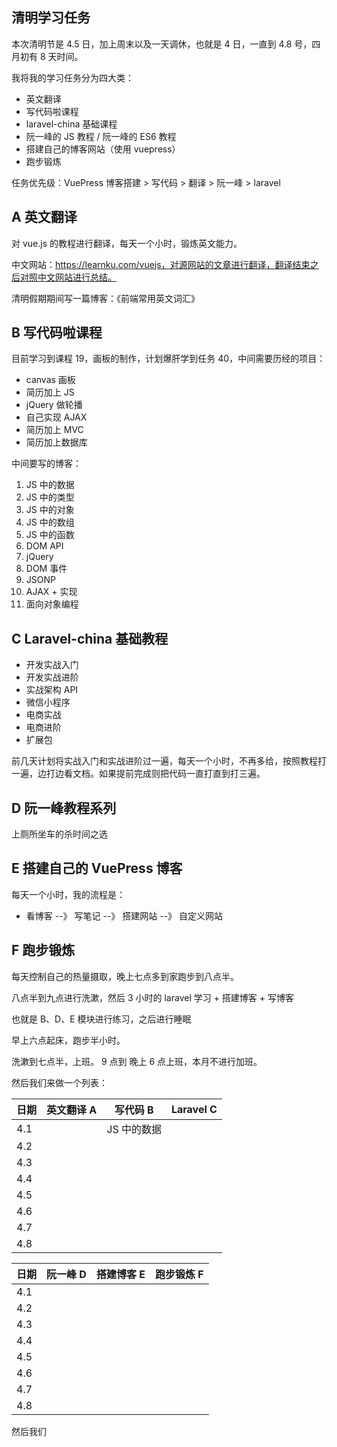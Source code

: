 ## 清明学习任务

本次清明节是 4.5 日，加上周末以及一天调休，也就是 4 日，一直到 4.8 号，四月初有 8 天时间。

我将我的学习任务分为四大类：

- 英文翻译
- 写代码啦课程
- laravel-china 基础课程
- 阮一峰的 JS 教程 / 阮一峰的 ES6 教程
- 搭建自己的博客网站（使用 vuepress）
- 跑步锻炼

任务优先级：VuePress 博客搭建 > 写代码 > 翻译 > 阮一峰 > laravel





## A 英文翻译

对 vue.js 的教程进行翻译，每天一个小时，锻炼英文能力。

中文网站：https://learnku.com/vuejs，对源网站的文章进行翻译，翻译结束之后对照中文网站进行总结。

清明假期期间写一篇博客：《前端常用英文词汇》



## B 写代码啦课程

目前学习到课程 19，画板的制作，计划爆肝学到任务 40，中间需要历经的项目：

- canvas 画板
- 简历加上 JS
- jQuery 做轮播
- 自己实现 AJAX
- 简历加上 MVC
- 简历加上数据库

中间要写的博客：

1. JS 中的数据
2. JS 中的类型
3. JS 中的对象
4. JS 中的数组
5. JS 中的函数
6. DOM API
7. jQuery
8. DOM 事件
9. JSONP
10. AJAX + 实现
11. 面向对象编程



## C Laravel-china 基础教程

- 开发实战入门
- 开发实战进阶
- 实战架构 API
- 微信小程序
- 电商实战
- 电商进阶
- 扩展包

前几天计划将实战入门和实战进阶过一遍，每天一个小时，不再多给，按照教程打一遍，边打边看文档。如果提前完成则把代码一直打直到打三遍。



## D 阮一峰教程系列

上厕所坐车的杀时间之选



## E 搭建自己的 VuePress 博客

每天一个小时，我的流程是：

- 看博客 --》 写笔记 --》 搭建网站 --》 自定义网站



## F 跑步锻炼

每天控制自己的热量摄取，晚上七点多到家跑步到八点半。





八点半到九点进行洗漱，然后 3 小时的 laravel 学习 + 搭建博客 + 写博客

也就是 B、D、E 模块进行练习，之后进行睡眠

早上六点起床，跑步半小时。

洗漱到七点半，上班。 9 点到 晚上 6 点上班，本月不进行加班。



然后我们来做一个列表：

| 日期 | 英文翻译 A | 写代码 B    | Laravel C |
| ---- | ---------- | ----------- | --------- |
| 4.1  |            | JS 中的数据 |           |
| 4.2  |            |             |           |
| 4.3  |            |             |           |
| 4.4  |            |             |           |
| 4.5  |            |             |           |
| 4.6  |            |             |           |
| 4.7  |            |             |           |
| 4.8  |            |             |           |

| 日期 | 阮一峰 D | 搭建博客 E | 跑步锻炼 F |
| ---- | -------- | ---------- | ---------- |
| 4.1  |          |            |            |
| 4.2  |          |            |            |
| 4.3  |          |            |            |
| 4.4  |          |            |            |
| 4.5  |          |            |            |
| 4.6  |          |            |            |
| 4.7  |          |            |            |
| 4.8  |          |            |            |

然后我们
